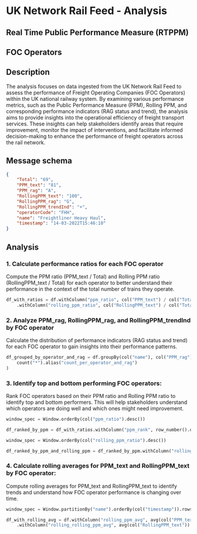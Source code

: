 # UK Network Rail Feed - Analysis 

## Real Time Public Performance Measure (RTPPM)

## FOC Operators

## Description
The analysis focuses on data ingested from the UK Network Rail Feed to assess the performance of Freight Operating Companies (FOC Operators) within the UK national railway system. By examining various performance metrics, such as the Public Performance Measure (PPM), Rolling PPM, and corresponding performance indicators (RAG status and trend), the analysis aims to provide insights into the operational efficiency of freight transport services. These insights can help stakeholders identify areas that require improvement, monitor the impact of interventions, and facilitate informed decision-making to enhance the performance of freight operators across the rail network.

## Message schema
```json
{
    "Total": "69",
    "PPM_text": "81",
    "PPM_rag": "A",
    "RollingPPM_text": "100",
    "RollingPPM_rag": "G",
    "RollingPPM_trendInd": "+",
    "operatorCode": "FHH",
    "name": "Freightliner Heavy Haul",
    "timestamp": "14-03-2022T15:46:10"
}
```

## Analysis

### 1. Calculate performance ratios for each FOC operator
Compute the PPM ratio (PPM_text / Total) and Rolling PPM ratio (RollingPPM_text / Total) for each operator to better understand their performance in the context of the total number of trains they operate.

```python
df_with_ratios = df.withColumn("ppm_ratio", col("PPM_text") / col("Total")) \
    .withColumn("rolling_ppm_ratio", col("RollingPPM_text") / col("Total"))
```

### 2. Analyze PPM_rag, RollingPPM_rag, and RollingPPM_trendInd by FOC operator
Calculate the distribution of performance indicators (RAG status and trend) for each FOC operator to gain insights into their performance patterns.

```python
df_grouped_by_operator_and_rag = df.groupBy(col("name"), col("PPM_rag"), col("RollingPPM_rag"), col("RollingPPM_trendInd")).agg(
    count("*").alias("count_per_operator_and_rag")
)
```

### 3. Identify top and bottom performing FOC operators:
Rank FOC operators based on their PPM ratio and Rolling PPM ratio to identify top and bottom performers. This will help stakeholders understand which operators are doing well and which ones might need improvement.

```python
window_spec = Window.orderBy(col("ppm_ratio").desc())

df_ranked_by_ppm = df_with_ratios.withColumn("ppm_rank", row_number().over(window_spec))

window_spec = Window.orderBy(col("rolling_ppm_ratio").desc())

df_ranked_by_ppm_and_rolling_ppm = df_ranked_by_ppm.withColumn("rolling_ppm_rank", row_number().over(window_spec))
```

### 4. Calculate rolling averages for PPM_text and RollingPPM_text by FOC operator:
Compute rolling averages for PPM_text and RollingPPM_text to identify trends and understand how FOC operator performance is changing over time.

```python
window_spec = Window.partitionBy("name").orderBy(col("timestamp")).rowsBetween(-3, 0)  # Adjust the window size as needed

df_with_rolling_avg = df.withColumn("rolling_ppm_avg", avg(col("PPM_text")).over(window_spec)) \
    .withColumn("rolling_rolling_ppm_avg", avg(col("RollingPPM_text")).over(window_spec))
```